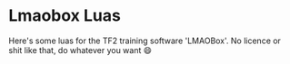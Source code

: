 # Lmaobox Luas
Here's some luas for the TF2 training software 'LMAOBox'.
No licence or shit like that, do whatever you want 😄

